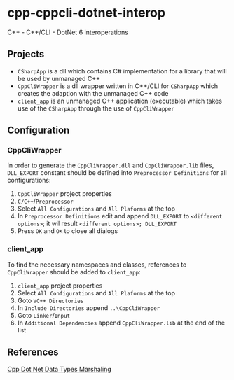 # cpp-cppcli-dotnet-interop

C++ - C++/CLI - DotNet 6 interoperations

## Projects

* `CSharpApp` is a dll which contains C# implementation for a library that will be used by unmanaged C++
* `CppCliWrapper` is a dll wrapper written in C++/CLI for `CSharpApp` which creates the adaption with the unmanaged C++ code
* `client_app` is an unmanaged C++ application (executable) which takes use of the `CSharpApp` through the use of `CppCliWrapper`

## Configuration

### CppCliWrapper

In order to generate the `CppCliWrapper.dll` and `CppCliWrapper.lib` files, `DLL_EXPORT` constant should be defined into `Preprocessor Definitions` for all configurations:

1. `CppCliWrapper` project properties
1. `C/C++`/`Preprocessor`
1. Select `All Configurations` and `All Plaforms` at the top
1. In `Preprocessor Definitions` edit and append `DLL_EXPORT` to `<different options>`; it wil result `<different options>; DLL_EXPORT`
1. Press `OK` and `OK` to close all dialogs

### client_app

To find the necessary namespaces and classes, references to `CppCliWrapper` should be added to `client_app`:

1. `client_app` project properties
1. Select `All Configurations` and `All Plaforms` at the top
2. Goto `VC++ Directories`
3. In `Include Directories` append `..\CppCliWrapper`
4. Goto `Linker`/`Input`
5. In `Additional Dependencies` append `CppCliWrapper.lib` at the end of the list

## References

[Cpp Dot Net Data Types Marshaling](https://docs.microsoft.com/en-us/cpp/dotnet/overview-of-marshaling-in-cpp?view=msvc-170)
